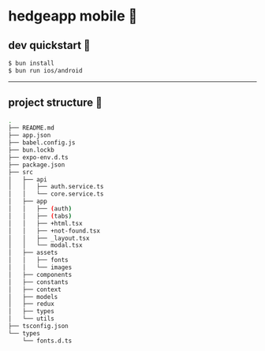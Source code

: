 # hedgeapp mobile :hedgehog:

## dev quickstart :construction:

```bash
$ bun install
$ bun run ios/android
```

---

## project structure :deciduous_tree:

```bash
.
├── README.md
├── app.json
├── babel.config.js
├── bun.lockb
├── expo-env.d.ts
├── package.json
├── src
│   ├── api
│   │   ├── auth.service.ts
│   │   └── core.service.ts
│   ├── app
│   │   ├── (auth)
│   │   ├── (tabs)
│   │   ├── +html.tsx
│   │   ├── +not-found.tsx
│   │   ├── _layout.tsx
│   │   └── modal.tsx
│   ├── assets
│   │   ├── fonts
│   │   └── images
│   ├── components
│   ├── constants
│   ├── context
│   ├── models
│   ├── redux
│   ├── types
│   └── utils
├── tsconfig.json
└── types
    └── fonts.d.ts
```
